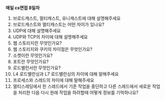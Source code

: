 **매일 cs면접 8일차**
1. 브로드캐스트, 멀티캐스트, 유니캐스트에 대해 설명해주세요
2. 브로드캐스트와 멀티캐스트는 어떤 차이가 있나요?
3. UDP에 대해 설명해주세요
4. UDP와 TCP의 차이에 대해 설명해주세요
5. 웹 스토리지란 무엇인가요?
6. 웹 스토리지와 쿠키의 차이점은 무엇인가요?
7. 소켓이란 무엇인가요?
8. 포트란 무엇인가요?
9. 로드밸런서란 무엇인가요?
10. L4 로드밸런싱과 L7 로드밸런싱의 차이에 대해 말해주세요
11. 프로세스와 스레드의 차이에 대해 말해주세요
12. 멀티스레딩에서 한 스레드에서 기존 작업을 중단하고 다른 스레드에서 새로운 작업을 처리한 다음 다시 원래 작업을 하려할때 어떻게 정보를 기억하나요?
